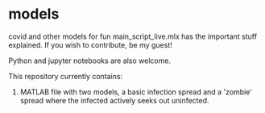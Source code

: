 # models
 covid and other models for fun
 main_script_live.mlx has the important stuff explained. If you wish to contribute, be my guest!
 
 Python and jupyter notebooks are also welcome.
 
 This repository currently contains:
 1) MATLAB file with two models, a basic infection spread and a 'zombie' spread where the infected actively seeks out uninfected.
